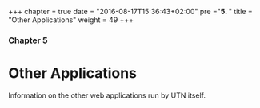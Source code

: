 +++
chapter = true
date = "2016-08-17T15:36:43+02:00"
pre ="<b>5. </b>"
title = "Other Applications"
weight = 49
+++

### Chapter 5

# Other Applications

Information on the other web applications run by UTN itself.

